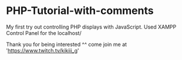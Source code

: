 # PHP-Tutorial-with-comments

My first try out controlling PHP displays with JavaScript.
Used XAMPP Control Panel for the localhost/

Thank you for being interested ^^
come join me at 'https://www.twitch.tv/kikiii_g'
